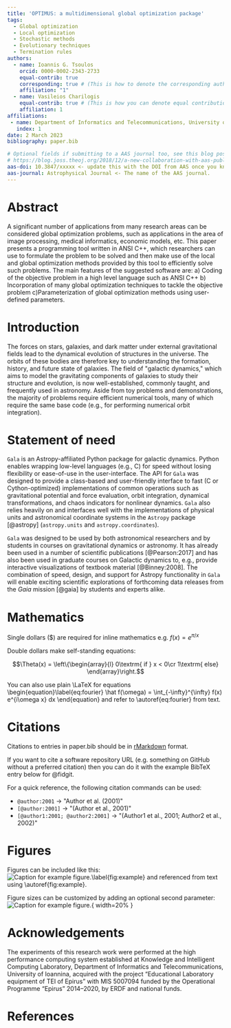 ```yaml
---
title: 'OPTIMUS: a multidimensional global optimization package'
tags:
  - Global optimization
  - Local optimization
  - Stochastic methods
  - Evolutionary techniques
  - Termination rules
authors:
  - name: Ioannis G. Tsoulos
    orcid: 0000-0002-2343-2733
    equal-contrib: true
    corresponding: true # (This is how to denote the corresponding author)
    affiliation: "1"
  - name: Vasileios Charilogis
    equal-contrib: true # (This is how you can denote equal contributions between multiple authors)
    affiliation: 1
affiliations:
 - name: Department of Informatics and Telecommunications, University of Ioannina, Greece
   index: 1
date: 2 March 2023
bibliography: paper.bib

# Optional fields if submitting to a AAS journal too, see this blog post:
# https://blog.joss.theoj.org/2018/12/a-new-collaboration-with-aas-publishing
aas-doi: 10.3847/xxxxx <- update this with the DOI from AAS once you know it.
aas-journal: Astrophysical Journal <- The name of the AAS journal.
---
```

# Abstract

A significant number of applications from many research areas can
be considered global optimization problems, such as applications in
the area of image processing, medical informatics, economic models,
etc. This paper presents a programming tool written in ANSI C++, which
researchers can use to formulate the problem to be solved and then
make use of the local and global optimization methods provided by
this tool to efficiently solve such problems. The main features of
the suggested software are: a) Coding of the objective problem in
a high level language such as ANSI C++ b) Incorporation of many global
optimization techniques to tackle the objective problem c)Parameterization
of global optimization methods using user-defined parameters.

# Introduction

The forces on stars, galaxies, and dark matter under external gravitational
fields lead to the dynamical evolution of structures in the universe. The orbits
of these bodies are therefore key to understanding the formation, history, and
future state of galaxies. The field of "galactic dynamics," which aims to model
the gravitating components of galaxies to study their structure and evolution,
is now well-established, commonly taught, and frequently used in astronomy.
Aside from toy problems and demonstrations, the majority of problems require
efficient numerical tools, many of which require the same base code (e.g., for
performing numerical orbit integration).

# Statement of need

`Gala` is an Astropy-affiliated Python package for galactic dynamics. Python
enables wrapping low-level languages (e.g., C) for speed without losing
flexibility or ease-of-use in the user-interface. The API for `Gala` was
designed to provide a class-based and user-friendly interface to fast (C or
Cython-optimized) implementations of common operations such as gravitational
potential and force evaluation, orbit integration, dynamical transformations,
and chaos indicators for nonlinear dynamics. `Gala` also relies heavily on and
interfaces well with the implementations of physical units and astronomical
coordinate systems in the `Astropy` package [@astropy] (`astropy.units` and
`astropy.coordinates`).

`Gala` was designed to be used by both astronomical researchers and by
students in courses on gravitational dynamics or astronomy. It has already been
used in a number of scientific publications [@Pearson:2017] and has also been
used in graduate courses on Galactic dynamics to, e.g., provide interactive
visualizations of textbook material [@Binney:2008]. The combination of speed,
design, and support for Astropy functionality in `Gala` will enable exciting
scientific explorations of forthcoming data releases from the *Gaia* mission
[@gaia] by students and experts alike.

# Mathematics

Single dollars ($) are required for inline mathematics e.g. $f(x) = e^{\pi/x}$

Double dollars make self-standing equations:

$$\Theta(x) = \left\{\begin{array}{l}
0\textrm{ if } x < 0\cr
1\textrm{ else}
\end{array}\right.$$

You can also use plain \LaTeX for equations
\begin{equation}\label{eq:fourier}
\hat f(\omega) = \int_{-\infty}^{\infty} f(x) e^{i\omega x} dx
\end{equation}
and refer to \autoref{eq:fourier} from text.

# Citations

Citations to entries in paper.bib should be in
[rMarkdown](http://rmarkdown.rstudio.com/authoring_bibliographies_and_citations.html)
format.

If you want to cite a software repository URL (e.g. something on GitHub without a preferred
citation) then you can do it with the example BibTeX entry below for @fidgit.

For a quick reference, the following citation commands can be used:
- `@author:2001`  ->  "Author et al. (2001)"
- `[@author:2001]` -> "(Author et al., 2001)"
- `[@author1:2001; @author2:2001]` -> "(Author1 et al., 2001; Author2 et al., 2002)"

# Figures

Figures can be included like this:
![Caption for example figure.\label{fig:example}](figure.png)
and referenced from text using \autoref{fig:example}.

Figure sizes can be customized by adding an optional second parameter:
![Caption for example figure.](figure.png){ width=20% }

# Acknowledgements

The experiments of this research work were performed at the high performance computing system established at Knowledge and Intelligent Computing Laboratory, Department of Informatics and Telecommunications, University of Ioannina, acquired with the project “Educational Laboratory equipment of TEI of Epirus” with MIS 5007094 funded by the Operational Programme “Epirus” 2014–2020, by ERDF and national funds.

# References
